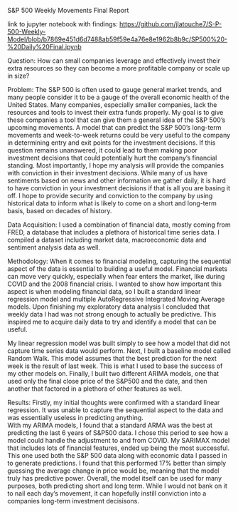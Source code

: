 
S&P 500 Weekly Movements Final Report


link to jupyter notebook with findings: https://github.com/jlatouche7/S-P-500-Weekly-Model/blob/b7869e451d6d7488ab59f59e4a76e8e1962b8b9c/SP500%20-%20Daily%20Final.ipynb

Question: How can small companies leverage and effectively invest their extra resources so they can become a more profitable company or scale up in size?

Problem: The S&P 500 is often used to gauge general market trends, and many people consider it to be a gauge of the overall economic health of the United States. Many companies, especially smaller companies, lack the resources and tools to invest their extra funds properly. My goal is to give these companies a tool that can give them a general idea of the S&P 500’s upcoming movements. A model that can predict the S&P 500’s long-term movements and week-to-week returns could be very useful to the company in determining entry and exit points for the investment decisions. If this question remains unanswered, it could lead to them making poor investment decisions that could potentially hurt the company’s financial standing. Most importantly, I hope my analysis will provide the companies with conviction in their investment decisions. While many of us have sentiments based on news and other information we gather daily, it is hard to have conviction in your investment decisions if that is all you are basing it off. I hope to provide security and conviction to the company by using historical data to inform what is likely to come on a short and long-term basis, based on decades of history.

Data Acquisition:  I used a combination of financial data, mostly coming from FRED, a database that includes a plethora of historical time series data. I compiled a dataset including market data, macroeconomic data and sentiment analysis data as well.

Methodology: When it comes to financial modeling, capturing the sequential aspect of the data is essential to building a useful model. Financial markets can move very quickly, especially when fear enters the market, like during COVID and the 2008 financial crisis. I wanted to show how important this aspect is when modeling financial data, so I built a standard linear regression model and multiple AutoRegressive Integrated Moving Average models. Upon finishing my exploratory data analysis I concluded that weekly data I had was not strong enough to actually be predictive. This inspired me to acquire daily data to try and identify a model that can be useful.

My linear regression model was built simply to see how a model that did not capture time series data would perform. Next, I built a baseline model called Random Walk. This model assumes that the best prediction for the next week is the result of last week. This is what I used to base the success of my other models on. Finally, I built two different ARIMA models, one that used only the final close price of the S&P500 and the date, and then another that factored in a plethora of other features as well.

Results:
Firstly, my initial thoughts were confirmed with a standard linear regression. It was unable to capture the sequential aspect to the data and was essentially useless in predicting anything.  
With my ARIMA models, I found that a standard ARMA was the best at predicting the last 6 years of S&P500 data. I chose this period to see how a model could handle the adjustment to and from COVID. My SARIMAX model that includes lots of financial features, ended up being the most successful. This one used both the S&P 500 data along with economic data I passed in to generate predictions. I found that this performed 17% better than simply guessing the average change in price would be, meaning that the model truly has predictive power. Overall, the model itself can be used for many purposes, both predicting short and long term. While I would not bank on it to nail each day’s movement, it can hopefully instill conviction into a companies long-term investment decisisons.
